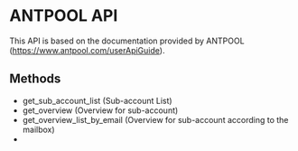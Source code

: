 # ANTPOOL API

This API is based on the documentation provided by ANTPOOL (https://www.antpool.com/userApiGuide).

## Methods
- get_sub_account_list (Sub-account List)
- get_overview (Overview for sub-account)
- get_overview_list_by_email (Overview for sub-account according to the mailbox)
- 